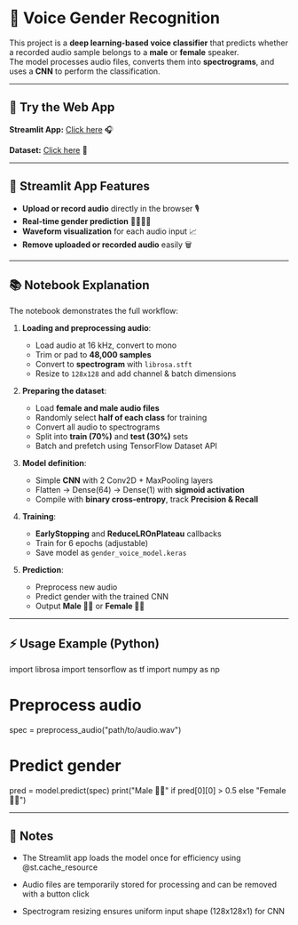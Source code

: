 # 🎤 Voice Gender Recognition

This project is a **deep learning-based voice classifier** that predicts whether a recorded audio sample belongs to a **male** or **female** speaker.  
The model processes audio files, converts them into **spectrograms**, and uses a **CNN** to perform the classification.

---

## 🔗 Try the Web App
**Streamlit App:** [Click here](https://gender-voice-classifier.streamlit.app/) 🎧

**Dataset:** [Click here](https://www.kaggle.com/datasets/murtadhanajim/gender-recognition-by-voiceoriginal) 📂

---

## 🧰 Streamlit App Features

- **Upload or record audio** directly in the browser 🎙️  
- **Real-time gender prediction** 👨‍🦱👩‍🦰  
- **Waveform visualization** for each audio input 📈  
- **Remove uploaded or recorded audio** easily 🗑️

---

## 📚 Notebook Explanation

The notebook demonstrates the full workflow:

1. **Loading and preprocessing audio**:
    - Load audio at 16 kHz, convert to mono  
    - Trim or pad to **48,000 samples**  
    - Convert to **spectrogram** with `librosa.stft`  
    - Resize to `128x128` and add channel & batch dimensions

2. **Preparing the dataset**:
    - Load **female and male audio files**  
    - Randomly select **half of each class** for training  
    - Convert all audio to spectrograms  
    - Split into **train (70%)** and **test (30%)** sets  
    - Batch and prefetch using TensorFlow Dataset API

3. **Model definition**:
    - Simple **CNN** with 2 Conv2D + MaxPooling layers  
    - Flatten → Dense(64) → Dense(1) with **sigmoid activation**  
    - Compile with **binary cross-entropy**, track **Precision & Recall**

4. **Training**:
    - **EarlyStopping** and **ReduceLROnPlateau** callbacks  
    - Train for 6 epochs (adjustable)  
    - Save model as `gender_voice_model.keras`

5. **Prediction**:
    - Preprocess new audio  
    - Predict gender with the trained CNN  
    - Output **Male 👨‍🦱** or **Female 👩‍🦰**

---

## ⚡ Usage Example (Python)

import librosa
import tensorflow as tf
import numpy as np

# Preprocess audio
spec = preprocess_audio("path/to/audio.wav")

# Predict gender
pred = model.predict(spec)
print("Male 👨‍🦱" if pred[0][0] > 0.5 else "Female 👩‍🦰")

---
## 📌 Notes

- The Streamlit app loads the model once for efficiency using @st.cache_resource

- Audio files are temporarily stored for processing and can be removed with a button click

- Spectrogram resizing ensures uniform input shape (128x128x1) for CNN
